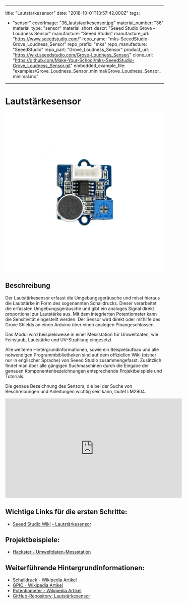 
---
title: "Lautstärkesensor"
date: "2018-10-01T13:57:42.000Z"
tags: 
  - "sensor"
coverImage: "36_lautstaerkesensor.jpg"
material_number: "36"
material_type: "sensor"
material_short_descr: "Seeed Studio Grove – Loudness Sensor"
manufacture: "Seeed Studio"
manufacture_url: "https://www.seeedstudio.com/"
repo_name: "mks-SeeedStudio-Grove_Loudness_Sensor"
repo_prefix: "mks"
repo_manufacture: "SeeedStudio"
repo_part: "Grove_Loudness_Sensor"
product_url: "https://wiki.seeedstudio.com/Grove-Loudness_Sensor/"
clone_url: "https://github.com/Make-Your-School/mks-SeeedStudio-Grove_Loudness_Sensor.git"
embedded_example_file: "examples/Grove_Loudness_Sensor_minimal/Grove_Loudness_Sensor_minimal.ino"
---


# Lautstärkesensor

![Lautstärkesensor](./36_lautstaerkesensor.jpg)

## Beschreibung
Der Lautstärkesensor erfasst die Umgebungsgeräusche und misst hieraus die Lautstärke in Form des sogenannten Schalldrucks. Dieser verarbeitet die erfassten Umgebungsgeräusche und gibt ein analoges Signal direkt proportional zur Lautstärke aus. Mit dem integrierten Potentiometer kann die Sensitivität eingestellt werden. Der Sensor wird direkt oder mithilfe des Grove Shields an einen Arduino über einen analogen Pinangeschlossen.

Das Modul wird beispielsweise in einer Messstation für Umweltdaten, wie Feinstaub, Lautstärke und UV-Strahlung eingesetzt.

Alle weiteren Hintergrundinformationen, sowie ein Beispielaufbau und alle notwendigen Programmbibliotheken sind auf dem offiziellen Wiki (bisher nur in englischer Sprache) von Seeed Studio zusammengefasst. Zusätzlich findet man über alle gängigen Suchmaschinen durch die Eingabe der genauen Komponentenbezeichnungen entsprechende Projektbeispiele und Tutorials.

Die genaue Bezeichnung des Sensors, die bei der Suche von Beschreibungen und Anleitungen wichtig sein kann, lautet LM2904.

<!-- infolist -->

<!-- infolists -->
<iframe title="YouTube video player" src="https://www.youtube.com/embed/A4VYpebn1BQ" width="560" height="315" frameborder="0" allowfullscreen="allowfullscreen"></iframe>

 

## Wichtige Links für die ersten Schritte:

- [Seeed Studio Wiki](http://wiki.seeedstudio.com/Grove-Loudness_Sensor/) [- Lautstärkesensor](http://wiki.seeedstudio.com/Grove-Loudness_Sensor/)

## Projektbeispiele:

- [Hackster - Umweltdaten-Messstation](https://www.hackster.io/taifur/solar-powered-environmental-monitoring-kit-b1d03d)

## Weiterführende Hintergrundinformationen:

- [Schalldruck - Wikipedia Artikel](https://de.wikipedia.org/wiki/Schalldruck)
- [GPIO - Wikipedia Artikel](https://de.wikipedia.org/wiki/Allzweckeingabe/-ausgabe)
- [Potentiometer - Wikipedia Artikel](https://de.wikipedia.org/wiki/Potentiometer)
- [GitHub-Repository: Lautstärkesensor](https://github.com/MakeYourSchool/36-Lautstaerkesensor)



